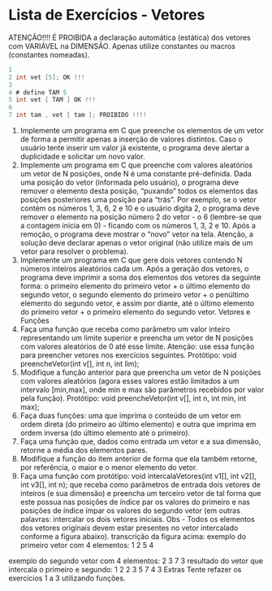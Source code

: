# Lista de Exercícios - Vetores
ATENÇÃO!!!!
É PROIBIDA a declaração automática (estática) dos vetores com VARIÁVEL na DIMENSÃO.
Apenas utilize constantes ou macros (constantes nomeadas).
``` C
1
2 int vet [5]; OK !!!
3
4 # define TAM 5
5 int vet [ TAM ] OK !!!
6
7 int tam , vet [ tam ]; PROIBIDO !!!!
```
1. Implemente um programa em C que preenche os elementos de um vetor de forma a permitir apenas a inserção de
valores distintos. Caso o usuário tente inserir um valor já existente, o programa deve alertar a duplicidade e solicitar
um novo valor.
2. Implemente um programa em C que preenche com valores aleatórios um vetor de N posições, onde N é uma constante
pré-definida. Dada uma posição do vetor (informada pelo usuário), o programa deve remover o elemento desta posição,
“puxando” todos os elementos das posições posteriores uma posição para “trás”. Por exemplo, se o vetor contém os
números 1, 3, 6, 2 e 10 e o usuário digita 2, o programa deve remover o elemento na posição número 2 do vetor - o
6 (lembre-se que a contagem inicia em 0) - ficando com os números 1, 3, 2 e 10. Após a remoção, o programa deve
mostrar o “novo” vetor na tela. Atenção, a solução deve declarar apenas o vetor original (não utilize mais de um vetor
para resolver o problema).
3. Implemente um programa em C que gere dois vetores contendo N números inteiros aleatórios cada um. Após a geração
dos vetores, o programa deve imprimir a soma dos elementos dos vetores da seguinte forma: o primeiro elemento do
primeiro vetor + o último elemento do segundo vetor, o segundo elemento do primeiro vetor + o penúltimo elemento
do segundo vetor, e assim por diante, até o último elemento do primeiro vetor + o primeiro elemento do segundo vetor.
Vetores e Funções
4. Faça uma função que receba como parâmetro um valor inteiro representando um limite superior e preencha um vetor
de N posições com valores aleatórios de 0 até esse limite. Atenção: use essa função para preencher vetores nos exercícios
seguintes.
Protótipo: void preencheVetor(int v[], int n, int lim);
5. Modifique a função anterior para que preencha um vetor de N posições com valores aleatórios (agora esses valores estão
limitados a um intervalo [min,max], onde min e max são parâmetros recebidos por valor pela função).
Protótipo: void preencheVetor(int v[], int n, int min, int max);
6. Faça duas funções: uma que imprima o conteúdo de um vetor em ordem direta (do primeiro ao último elemento) e
outra que imprima em ordem inversa (do último elemento até o primeiro).
7. Faça uma função que, dados como entrada um vetor e a sua dimensão, retorne a média dos elementos pares.
8. Modifique a função do item anterior de forma que ela também retorne, por referência, o maior e o menor elemento
do vetor.
9. Faça uma função com protótipo:
void intercalaVetores(int v1[], int v2[], int v3[], int n);
que receba como parâmetros de entrada dois vetores de inteiros (e sua dimensão) e preencha um terceiro vetor de tal
forma que este possua nas posições de índice par os valores do primeiro e nas posições de índice ímpar os valores do
segundo vetor (em outras palavras: intercalar os dois vetores iniciais. Obs - Todos os elementos dos vetores originais
devem estar presentes no vetor intercalado conforme a figura abaixo).
transcrição da figura acima:
exemplo do primeiro vetor com 4 elementos: 1 2 5 4

exemplo do segundo vetor com 4 elementos: 2 3 7 3
resultado do vetor que intercala o primeiro e segundo: 1 2 2 3 5 7 4 3
Extras
Tente refazer os exercícios 1 a 3 utilizando funções.